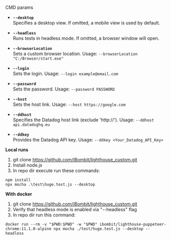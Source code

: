 CMD params
- **`--desktop`**  
  Specifies a desktop view. If omitted, a mobile view is used by default.

- **`--headless`**  
  Runs tests in headless mode. If omitted, a browser window will open.

- **`--browserLocation`**  
  Sets a custom browser location. Usage: `--browserLocation "C:/Browser/start.exe"`

- **`--login`**  
  Sets the login. Usage: `--login example@email.com`

- **`--password`**  
  Sets the password. Usage: `--password PASSWORD`

- **`--host`**  
  Sets the host link. Usage: `--host https://google.com`

- **`--ddhost`**  
  Specifies the Datadog host link (exclude 'http://'). Usage: `--ddhost api.datadoghq.eu`

- **`--ddkey`**  
  Provides the Datadog API key. Usage: `--ddkey <Your_Datadog_API_Key>`

**Local runs**
1. git clone https://github.com/iBombit/lighthouse_custom.git
2. Install node.js
3. In repo dir execute run these commands:
```
npm install
npx mocha .\test\huge.test.js --desktop
```

**With docker**
1. git clone https://github.com/iBombit/lighthouse_custom.git
2. Verify that headless mode is enabled via "--headless" flag
3. In repo dir run this command:
```
docker run --rm -v "$PWD:$PWD" -w "$PWD" ibombit/lighthouse-puppeteer-chrome:11.1.0-alpine npx mocha ./test/huge.test.js --desktop --headless
```
